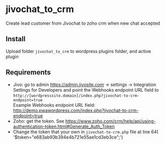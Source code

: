 # jivochat_to_crm
Create lead customer from Jivochat to zoho crm when new chat accepted

## Install
Upload folder `jivochat_to_crm` to wordpress plugins folder, and active plugin

## Requirements
- Jivo: go to admin https://admin.jivosite.com -> settings -> Integration Settings for Developers 
and point the Webhooks endpoint URL field to `http://[wordpresssite.domain]/index.php?jivochat-to-crm-endpoint=true`
<br/>Example Webhooks endpoint URL field: http://demo.pwawordpress.com/index.php?jivochat-to-crm-endpoint=true
- Zoho: get the token. See https://www.zoho.com/crm/help/api/using-authentication-token.html#Generate_Auth_Token
- Change the token that your own in `jivochat-to-crm.php` file at line 64( '$token="e683ab93b394e4b721e55ae1cd3eb3ce";')
